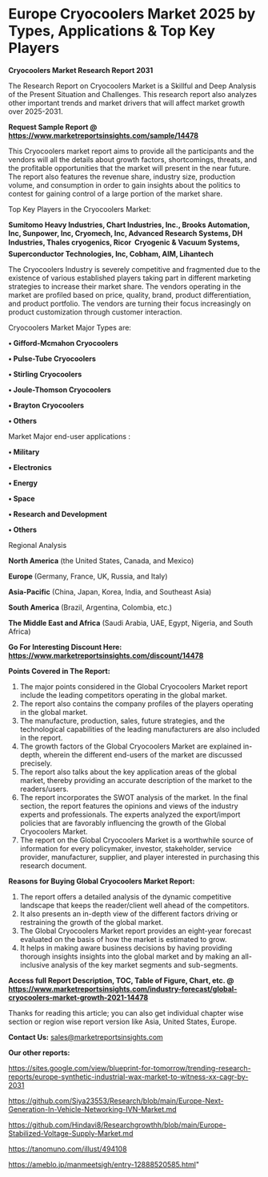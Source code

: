 # Europe Cryocoolers Market 2025 by Types, Applications & Top Key Players

<strong>Cryocoolers Market Research Report 2031</strong>

The Research Report on Cryocoolers Market is a Skillful and Deep Analysis of the Present Situation and Challenges. This research report also analyzes other important trends and market drivers that will affect market growth over 2025-2031.

<strong>Request Sample Report @ <a href=https://www.marketreportsinsights.com/sample/14478>https://www.marketreportsinsights.com/sample/14478</a></strong>

This Cryocoolers market report aims to provide all the participants and the vendors will all the details about growth factors, shortcomings, threats, and the profitable opportunities that the market will present in the near future. The report also features the revenue share, industry size, production volume, and consumption in order to gain insights about the politics to contest for gaining control of a large portion of the market share.

Top Key Players in the Cryocoolers Market:

<strong>Sumitomo Heavy Industries, Chart Industries, Inc., Brooks Automation, Inc, Sunpower, Inc, Cryomech, Inc, Advanced Research Systems, DH Industries, Thales cryogenics, Ricor  Cryogenic & Vacuum Systems, Superconductor Technologies, Inc, Cobham, AIM, Lihantech</strong>

The Cryocoolers Industry is severely competitive and fragmented due to the existence of various established players taking part in different marketing strategies to increase their market share. The vendors operating in the market are profiled based on price, quality, brand, product differentiation, and product portfolio. The vendors are turning their focus increasingly on product customization through customer interaction.

Cryocoolers Market Major Types are:

<strong>• Gifford-Mcmahon Cryocoolers

• Pulse-Tube Cryocoolers

• Stirling Cryocoolers

• Joule-Thomson Cryocoolers

• Brayton Cryocoolers

• Others</strong>

Market Major end-user applications :

<strong>• Military

• Electronics

• Energy

• Space

• Research and Development

• Others</strong>

Regional Analysis

</u><strong><b>North America</b></strong> (the United States, Canada, and Mexico)

<strong><b>Europe </b></strong>(Germany, France, UK, Russia, and Italy)

<strong><b>Asia-Pacific</b></strong> (China, Japan, Korea, India, and Southeast Asia)

<strong><b>South America</b></strong> (Brazil, Argentina, Colombia, etc.)

<strong><b>The Middle East and Africa</b></strong> (Saudi Arabia, UAE, Egypt, Nigeria, and South Africa)

<strong>Go For Interesting Discount Here: <a href=https://www.marketreportsinsights.com/discount/14478>https://www.marketreportsinsights.com/discount/14478</a></strong>

<strong>Points Covered in The Report:</strong>
<ol>
  <li>The major points considered in the Global Cryocoolers Market report include the leading competitors operating in the global market.</li>
  <li>The report also contains the company profiles of the players operating in the global market.</li>
  <li>The manufacture, production, sales, future strategies, and the technological capabilities of the leading manufacturers are also included in the report.</li>
  <li>The growth factors of the Global Cryocoolers Market are explained in-depth, wherein the different end-users of the market are discussed precisely.</li>
  <li>The report also talks about the key application areas of the global market, thereby providing an accurate description of the market to the readers/users.</li>
  <li>The report incorporates the SWOT analysis of the market. In the final section, the report features the opinions and views of the industry experts and professionals. The experts analyzed the export/import policies that are favorably influencing the growth of the Global Cryocoolers Market.</li>
  <li>The report on the Global Cryocoolers Market is a worthwhile source of information for every policymaker, investor, stakeholder, service provider, manufacturer, supplier, and player interested in purchasing this research document.</li>
</ol>
<strong>Reasons for Buying Global Cryocoolers Market Report:</strong>

<ol>
  <li>The report offers a detailed analysis of the dynamic competitive landscape that keeps the reader/client well ahead of the competitors.</li>
  <li>It also presents an in-depth view of the different factors driving or restraining the growth of the global market.</li>
  <li>The Global Cryocoolers Market report provides an eight-year forecast evaluated on the basis of how the market is estimated to grow.</li>
  <li>It helps in making aware business decisions by having providing thorough insights insights into the global market and by making an all-inclusive analysis of the key market segments and sub-segments.</li>
</ol>
<strong>Access full Report Description, TOC, Table of Figure, Chart, etc. @ <a href=https://www.marketreportsinsights.com/industry-forecast/global-cryocoolers-market-growth-2021-14478>https://www.marketreportsinsights.com/industry-forecast/global-cryocoolers-market-growth-2021-14478</a></strong>


Thanks for reading this article; you can also get individual chapter wise section or region wise report version like Asia, United States, Europe.

<strong>Contact Us:</strong>
sales@marketreportsinsights.com

<strong>Our other reports:</strong>

<a href=https://sites.google.com/view/blueprint-for-tomorrow/trending-research-reports/europe-synthetic-industrial-wax-market-to-witness-xx-cagr-by-2031>https://sites.google.com/view/blueprint-for-tomorrow/trending-research-reports/europe-synthetic-industrial-wax-market-to-witness-xx-cagr-by-2031</a>

<a href=https://github.com/Siya23553/Research/blob/main/Europe-Next-Generation-In-Vehicle-Networking-IVN-Market.md>https://github.com/Siya23553/Research/blob/main/Europe-Next-Generation-In-Vehicle-Networking-IVN-Market.md</a>

<a href=https://github.com/Hindavi8/Researchgrowthh/blob/main/Europe-Stabilized-Voltage-Supply-Market.md>https://github.com/Hindavi8/Researchgrowthh/blob/main/Europe-Stabilized-Voltage-Supply-Market.md</a>

<a href=https://tanomuno.com/illust/494108>https://tanomuno.com/illust/494108</a>

<a href=https://ameblo.jp/manmeetsigh/entry-12888520585.html>https://ameblo.jp/manmeetsigh/entry-12888520585.html</a>"
